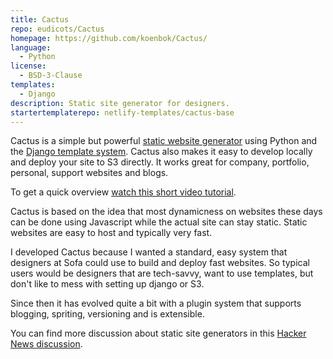 ```yaml
---
title: Cactus
repo: eudicots/Cactus
homepage: https://github.com/koenbok/Cactus/
language:
  - Python
license:
  - BSD-3-Clause
templates:
  - Django
description: Static site generator for designers.
startertemplaterepo: netlify-templates/cactus-base
---
```


Cactus is a simple but powerful [static website generator](https://davidwalsh.name/introduction-static-site-generators) using Python and the [Django template system](http://docs.djangoproject.com/en/dev/topics/templates/). Cactus also makes it easy to develop locally and deploy your site to S3 directly. It works great for company, portfolio, personal, support websites and blogs.

To get a quick overview [watch this short video tutorial](https://vimeo.com/46999791).

Cactus is based on the idea that most dynamicness on websites these days can be done using Javascript while the actual site can stay static. Static websites are easy to host and typically very fast.

I developed Cactus because I wanted a standard, easy system that designers at Sofa could use to build and deploy fast websites. So typical users would be designers that are tech-savvy, want to use templates, but don't like to mess with setting up django or S3.

Since then it has evolved quite a bit with a plugin system that supports blogging, spriting, versioning and is extensible.

You can find more discussion about static site generators in this [Hacker News discussion](http://news.ycombinator.com/item?id=2233620).

